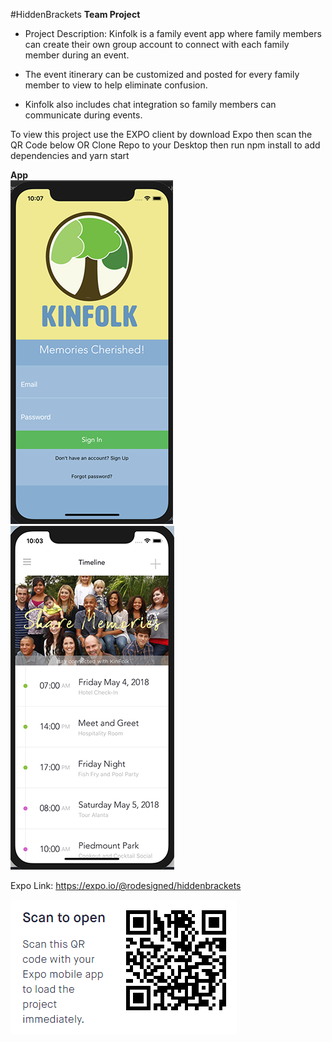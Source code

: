 #HiddenBrackets
**Team Project**
- Project Description: Kinfolk is a family event app where family members can create their own group account to connect with each family member during an event.

- The event itinerary can be customized and posted for every family member to view to help eliminate confusion.

- Kinfolk also includes chat integration so family members can communicate during events.

To view this project use the EXPO client by download Expo then scan the QR Code below OR
Clone Repo to your Desktop then run npm install to add dependencies and yarn start

**App**  
![App Homescreen](https://github.com/charronda/KinFolk/blob/master/HiddenBrackets/assets/images/homescreen550px.png?raw=true)
![Itinerary view](https://github.com/charronda/KinFolk/blob/master/HiddenBrackets/assets/images/itinerary.png?raw=true)

Expo Link: https://expo.io/@rodesigned/hiddenbrackets

![Scan the QR Code in Expo](https://github.com/charronda/KinFolk/blob/master/HiddenBrackets/assets/images/qrcode.png?raw=true)

